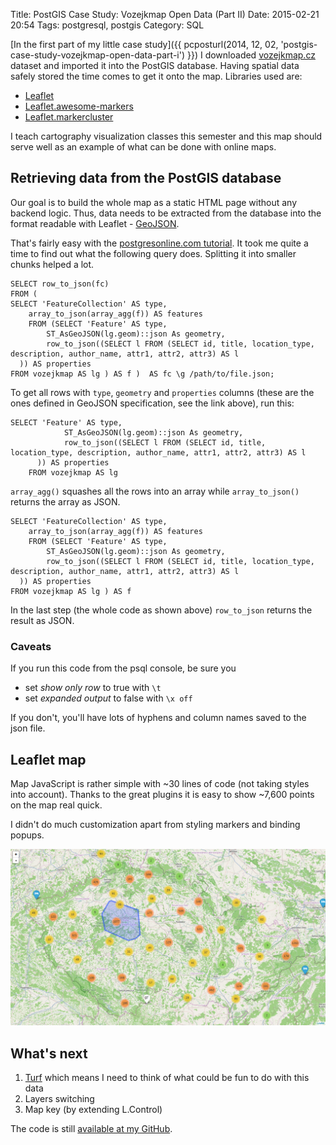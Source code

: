 Title: PostGIS Case Study: Vozejkmap Open Data (Part II)
Date: 2015-02-21 20:54
Tags: postgresql, postgis
Category: SQL

[In the first part of my little case study]({{ pcposturl(2014, 12, 02, 'postgis-case-study-vozejkmap-open-data-part-i') }}) I downloaded [vozejkmap.cz](http://vozejkmap.cz) dataset and imported it into the PostGIS database. Having spatial data safely stored the time comes to get it onto the map. Libraries used are:

- [Leaflet](http://leafletjs.com)
- [Leaflet.awesome-markers](https://github.com/lvoogdt/Leaflet.awesome-markers)
- [Leaflet.markercluster](https://github.com/Leaflet/Leaflet.markercluster)

I teach cartography visualization classes this semester and this map should serve well as an example of what can be done with online maps.

## Retrieving data from the PostGIS database

Our goal is to build the whole map as a static HTML page without any backend logic. Thus, data needs to be extracted from the database into the format readable with Leaflet - [GeoJSON](http://geojson.org/).

That's fairly easy with the [postgresonline.com tutorial](http://www.postgresonline.com/journal/archives/267-Creating-GeoJSON-Feature-Collections-with-JSON-and-PostGIS-functions.html). It took me quite a time to find out what the following query does. Splitting it into smaller chunks helped a lot.

    SELECT row_to_json(fc)
    FROM (
    SELECT 'FeatureCollection' AS type,
        array_to_json(array_agg(f)) AS features
        FROM (SELECT 'Feature' AS type,
            ST_AsGeoJSON(lg.geom)::json As geometry,
            row_to_json((SELECT l FROM (SELECT id, title, location_type, description, author_name, attr1, attr2, attr3) AS l
      )) AS properties
    FROM vozejkmap AS lg ) AS f )  AS fc \g /path/to/file.json;

To get all rows with `type`, `geometry` and `properties` columns (these are the ones defined in GeoJSON specification, see the link above), run this:

    SELECT 'Feature' AS type,
                ST_AsGeoJSON(lg.geom)::json As geometry,
                row_to_json((SELECT l FROM (SELECT id, title, location_type, description, author_name, attr1, attr2, attr3) AS l
          )) AS properties
        FROM vozejkmap AS lg

`array_agg()` squashes all the rows into an array while `array_to_json()` returns the array as JSON.

    SELECT 'FeatureCollection' AS type,
        array_to_json(array_agg(f)) AS features
        FROM (SELECT 'Feature' AS type,
            ST_AsGeoJSON(lg.geom)::json As geometry,
            row_to_json((SELECT l FROM (SELECT id, title, location_type, description, author_name, attr1, attr2, attr3) AS l
      )) AS properties
    FROM vozejkmap AS lg ) AS f

In the last step (the whole code as shown above) `row_to_json` returns the result as JSON.

### Caveats

If you run this code from the psql console, be sure you

- set *show only row* to true with `\t`
- set *expanded output* to false with `\x off`

If you don't, you'll have lots of hyphens and column names saved to the json file.

## Leaflet map

Map JavaScript is rather simple with ~30 lines of code (not taking styles into account). Thanks to the great plugins it is easy to show ~7,600 points on the map real quick.

I didn't do much customization apart from styling markers and binding popups.

<img src="/posts/assets/postgis-case-study-vozejkmap-open-data-part-ii/map.png" title="vozejkmap.cz data map" class="img-responsive centered">

## What's next

1. [Turf](http://turfjs.org) which means I need to think of what could be fun to do with this data
2. Layers switching
3. Map key (by extending L.Control)

The code is still [available at my GitHub](https://github.com/zimmicz/vozejkmap-to-postgis).
